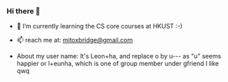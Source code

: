 ### Hi there 👋
- 🌱 I’m currently learning the CS core courses at HKUST :-)
-  📫 reach me at: mitoxbridge@gmail.com

-  About my user name:
  It's Leon+ha, and replace o by u--- as "u" seems happier
  or l+eunha, which is one of group member under gfriend I like qwq

<!--
**leunha/leunha** is a ✨ _special_ ✨ repository because its `README.md` (this file) appears on your GitHub profile.

Here are some ideas to get you started:

- 🔭 I’m currently working on ...
- 🌱 I’m currently learning ...
- 👯 I’m looking to collaborate on ...
- 🤔 I’m looking for help with ...
- 💬 Ask me about ...
- 📫 How to reach me: ...
- 😄 Pronouns: ...
- ⚡ Fun fact: ...
-->
